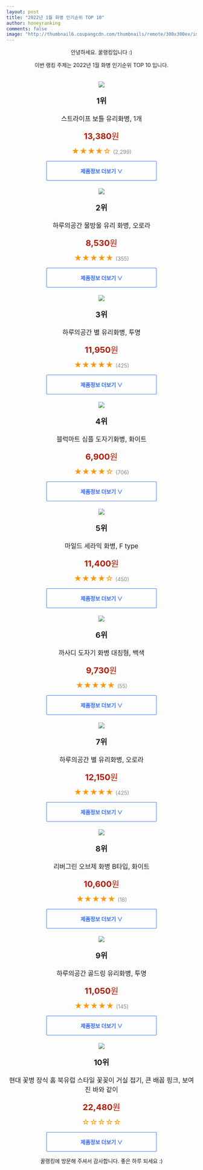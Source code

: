 ```yaml
--- 
layout: post 
title: "2022년 1월 화병 인기순위 TOP 10" 
author: honeyranking 
comments: false 
image: "http://thumbnail6.coupangcdn.com/thumbnails/remote/300x300ex/image/product/image/vendoritem/2018/12/21/3558248880/d659b65f-ca51-4246-861c-7dfdcde523f2.jpg" 
--- 
```

<p style="text-align: center;">안녕하세요. 꿀랭킹입니다 :)</p> <p style="text-align: center;">이번 랭킹 주제는 2022년 1월 화병 인기순위 TOP 10 입니다.</p><center><img src="http://thumbnail6.coupangcdn.com/thumbnails/remote/300x300ex/image/product/image/vendoritem/2018/12/21/3558248880/d659b65f-ca51-4246-861c-7dfdcde523f2.jpg" style="margin-top:20px" /></center> <p style="text-align: center; font-size: 20px"><b>1위</b></p> <p style="text-align: center; font-size: 17px">스트라이프 보틀 유리화병, 1개</p> <p style="text-align: center;"><span style="color: #b61800; font-size: 22px;"><b>13,380</b>원</span></p> <p style="text-align: center;"><span style="color: #ff9600; font-size: 20px;">★★★★☆ </span><span style="color: #878787;">(2,299)</span></p> <center><a href="https://link.coupang.com/a/i6eun"> <div style="font-size: 14px; display: inline-block; padding: 15px 90px; color: #346aff; border-radius: 2px; border: 1px solid #346aff; cursor: pointer;"><b>제품정보 더보기 &or;</b></div> </a></center><center><img src="http://thumbnail9.coupangcdn.com/thumbnails/remote/300x300ex/image/rs_quotation_api/oagt0qnc/0b8ac15b80c04e36a56a47ab3928ca53.jpg" style="margin-top:20px" /></center> <p style="text-align: center; font-size: 20px"><b>2위</b></p> <p style="text-align: center; font-size: 17px">하루의공간 물방울 유리 화병, 오로라</p> <p style="text-align: center;"><span style="color: #b61800; font-size: 22px;"><b>8,530</b>원</span></p> <p style="text-align: center;"><span style="color: #ff9600; font-size: 20px;">★★★★★ </span><span style="color: #878787;">(355)</span></p> <center><a href="https://link.coupang.com/a/i6euo"> <div style="font-size: 14px; display: inline-block; padding: 15px 90px; color: #346aff; border-radius: 2px; border: 1px solid #346aff; cursor: pointer;"><b>제품정보 더보기 &or;</b></div> </a></center><center><img src="http://thumbnail6.coupangcdn.com/thumbnails/remote/300x300ex/image/retail/images/83643088957167-045944e1-25d0-4f84-ac59-12d04065cc2e.jpg" style="margin-top:20px" /></center> <p style="text-align: center; font-size: 20px"><b>3위</b></p> <p style="text-align: center; font-size: 17px">하루의공간 별 유리화병, 투명</p> <p style="text-align: center;"><span style="color: #b61800; font-size: 22px;"><b>11,950</b>원</span></p> <p style="text-align: center;"><span style="color: #ff9600; font-size: 20px;">★★★★★ </span><span style="color: #878787;">(425)</span></p> <center><a href="https://link.coupang.com/a/i6eup"> <div style="font-size: 14px; display: inline-block; padding: 15px 90px; color: #346aff; border-radius: 2px; border: 1px solid #346aff; cursor: pointer;"><b>제품정보 더보기 &or;</b></div> </a></center><center><img src="http://thumbnail6.coupangcdn.com/thumbnails/remote/300x300ex/image/retail/images/2018/08/01/11/7/b9b66476-4cda-4864-8755-6b2f86264ae5.jpg" style="margin-top:20px" /></center> <p style="text-align: center; font-size: 20px"><b>4위</b></p> <p style="text-align: center; font-size: 17px">블럭마트 심플 도자기화병, 화이트</p> <p style="text-align: center;"><span style="color: #b61800; font-size: 22px;"><b>6,900</b>원</span></p> <p style="text-align: center;"><span style="color: #ff9600; font-size: 20px;">★★★★☆ </span><span style="color: #878787;">(706)</span></p> <center><a href="https://link.coupang.com/a/i6euq"> <div style="font-size: 14px; display: inline-block; padding: 15px 90px; color: #346aff; border-radius: 2px; border: 1px solid #346aff; cursor: pointer;"><b>제품정보 더보기 &or;</b></div> </a></center><center><img src="http://thumbnail6.coupangcdn.com/thumbnails/remote/300x300ex/image/retail/images/2020/09/16/18/6/ba3c5473-7497-48b1-ab4c-b1a3043b51e7.jpg" style="margin-top:20px" /></center> <p style="text-align: center; font-size: 20px"><b>5위</b></p> <p style="text-align: center; font-size: 17px">마일드 세라믹 화병, F type</p> <p style="text-align: center;"><span style="color: #b61800; font-size: 22px;"><b>11,400</b>원</span></p> <p style="text-align: center;"><span style="color: #ff9600; font-size: 20px;">★★★★☆ </span><span style="color: #878787;">(450)</span></p> <center><a href="https://link.coupang.com/a/i6eur"> <div style="font-size: 14px; display: inline-block; padding: 15px 90px; color: #346aff; border-radius: 2px; border: 1px solid #346aff; cursor: pointer;"><b>제품정보 더보기 &or;</b></div> </a></center><center><img src="http://thumbnail7.coupangcdn.com/thumbnails/remote/300x300ex/image/retail/images/2020/09/16/18/6/6029e505-00c8-4861-b6d8-af29ea392440.jpg" style="margin-top:20px" /></center> <p style="text-align: center; font-size: 20px"><b>6위</b></p> <p style="text-align: center; font-size: 17px">까사디 도자기 화병 대칭형, 백색</p> <p style="text-align: center;"><span style="color: #b61800; font-size: 22px;"><b>9,730</b>원</span></p> <p style="text-align: center;"><span style="color: #ff9600; font-size: 20px;">★★★★★ </span><span style="color: #878787;">(55)</span></p> <center><a href="https://link.coupang.com/a/i6eus"> <div style="font-size: 14px; display: inline-block; padding: 15px 90px; color: #346aff; border-radius: 2px; border: 1px solid #346aff; cursor: pointer;"><b>제품정보 더보기 &or;</b></div> </a></center><center><img src="http://thumbnail8.coupangcdn.com/thumbnails/remote/300x300ex/image/retail/images/403682021039285-c0b6e37d-7a99-48ef-9232-b7f850cd5b58.jpg" style="margin-top:20px" /></center> <p style="text-align: center; font-size: 20px"><b>7위</b></p> <p style="text-align: center; font-size: 17px">하루의공간 별 유리화병, 오로라</p> <p style="text-align: center;"><span style="color: #b61800; font-size: 22px;"><b>12,150</b>원</span></p> <p style="text-align: center;"><span style="color: #ff9600; font-size: 20px;">★★★★★ </span><span style="color: #878787;">(425)</span></p> <center><a href="https://link.coupang.com/a/i6eut"> <div style="font-size: 14px; display: inline-block; padding: 15px 90px; color: #346aff; border-radius: 2px; border: 1px solid #346aff; cursor: pointer;"><b>제품정보 더보기 &or;</b></div> </a></center><center><img src="http://thumbnail7.coupangcdn.com/thumbnails/remote/300x300ex/image/rs_quotation_api/rtdpqqhs/2caf3fc75cb34973a0fadd8f30c8f7a7.jpg" style="margin-top:20px" /></center> <p style="text-align: center; font-size: 20px"><b>8위</b></p> <p style="text-align: center; font-size: 17px">리버그린 오브제 화병 B타입, 화이트</p> <p style="text-align: center;"><span style="color: #b61800; font-size: 22px;"><b>10,600</b>원</span></p> <p style="text-align: center;"><span style="color: #ff9600; font-size: 20px;">★★★★★ </span><span style="color: #878787;">(18)</span></p> <center><a href="https://link.coupang.com/a/i6euu"> <div style="font-size: 14px; display: inline-block; padding: 15px 90px; color: #346aff; border-radius: 2px; border: 1px solid #346aff; cursor: pointer;"><b>제품정보 더보기 &or;</b></div> </a></center><center><img src="http://thumbnail9.coupangcdn.com/thumbnails/remote/300x300ex/image/retail/images/401985945893042-ac3ee382-dc9e-4c99-b603-f27b42e3f47e.jpg" style="margin-top:20px" /></center> <p style="text-align: center; font-size: 20px"><b>9위</b></p> <p style="text-align: center; font-size: 17px">하루의공간 골드링 유리화병, 투명</p> <p style="text-align: center;"><span style="color: #b61800; font-size: 22px;"><b>11,050</b>원</span></p> <p style="text-align: center;"><span style="color: #ff9600; font-size: 20px;">★★★★★ </span><span style="color: #878787;">(145)</span></p> <center><a href="https://link.coupang.com/a/i6euv"> <div style="font-size: 14px; display: inline-block; padding: 15px 90px; color: #346aff; border-radius: 2px; border: 1px solid #346aff; cursor: pointer;"><b>제품정보 더보기 &or;</b></div> </a></center><center><img src="http://thumbnail6.coupangcdn.com/thumbnails/remote/300x300ex/image/vendor_inventory/7031/9a1a14b0fde3e85bea56500702043911ea83b10a6d0cac6d89a122d60afb.jpg" style="margin-top:20px" /></center> <p style="text-align: center; font-size: 20px"><b>10위</b></p> <p style="text-align: center; font-size: 17px">현대 꽃병 장식 홈 북유럽 스타일 꽃꽂이 거실 접기, 큰 배꼽 핑크, 보여진 바와 같이</p> <p style="text-align: center;"><span style="color: #b61800; font-size: 22px;"><b>22,480</b>원</span></p> <p style="text-align: center;"><span style="color: #ff9600; font-size: 20px;">☆☆☆☆☆ </span><span style="color: #878787;"></span></p> <center><a href="https://link.coupang.com/a/i6euw"> <div style="font-size: 14px; display: inline-block; padding: 15px 90px; color: #346aff; border-radius: 2px; border: 1px solid #346aff; cursor: pointer;"><b>제품정보 더보기 &or;</b></div> </a></center> <p style="text-align: center;">꿀랭킹에 방문해 주셔서 감사합니다. 좋은 하루 되세요 :)</p>
